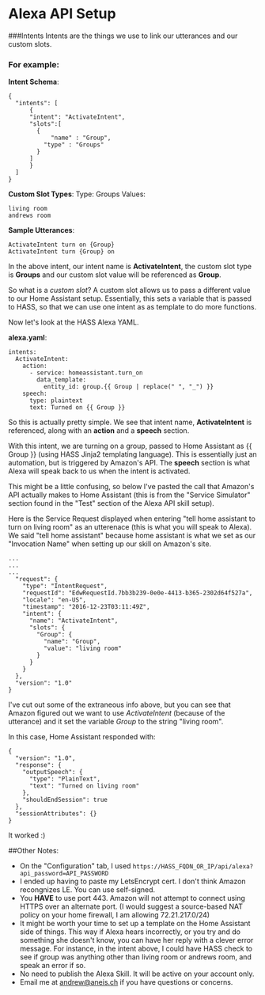 # Alexa API Setup

###Intents
Intents are the things we use to link our utterances and our custom slots.

### For example:

**Intent Schema**:
```
{
  "intents": [
      {
      "intent": "ActivateIntent",
      "slots":[
        {
        	"name" : "Group",
          "type" : "Groups"
        }
      ]
      }
  ]
}
```

**Custom Slot Types**:
Type: Groups
Values:
```
living room
andrews room
```

**Sample Utterances**:
```
ActivateIntent turn on {Group}
ActivateIntent turn {Group} on
```

In the above intent, our intent name is **ActivateIntent**, the custom slot type is **Groups** and our custom slot value will be referenced as **Group**.

So what is a *custom slot*? A custom slot allows us to pass a different value to our Home Assistant setup. Essentially, this sets a variable that is passed to HASS, so that we can use one intent as as template to do more functions. 


Now let's look at the HASS Alexa YAML.

**alexa.yaml**:
```
intents:
  ActivateIntent:
    action:
      - service: homeassistant.turn_on
        data_template:
          entity_id: group.{{ Group | replace(" ", "_") }}
    speech:
      type: plaintext
      text: Turned on {{ Group }}
```

So this is actually pretty simple. We see that intent name, **ActivateIntent** is referenced, along with an **action** and a **speech** section. 

With this intent, we are turning on a group, passed to Home Assistant as {{ Group }} (using HASS Jinja2 templating language). This is essentially just an automation, but is triggered by Amazon's API. The **speech** section is what Alexa will speak back to us when the intent is activated. 

This might be a little confusing, so below I've pasted the call that Amazon's API actually makes to Home Assistant (this is from the "Service Simulator" section found in the "Test" section of the Alexa API skill setup).

Here is the Service Request displayed when entering "tell home assistant to turn on living room" as an utterenace (this is what you will speak to Alexa). We said "tell home assistant" because home assistant is what we set as our "Invocation Name" when setting up our skill on Amazon's site. 


```
...
...
...
  "request": {
    "type": "IntentRequest",
    "requestId": "EdwRequestId.7bb3b239-0e0e-4413-b365-2302d64f527a",
    "locale": "en-US",
    "timestamp": "2016-12-23T03:11:49Z",
    "intent": {
      "name": "ActivateIntent",
      "slots": {
        "Group": {
          "name": "Group",
          "value": "living room"
        }
      }
    }
  },
  "version": "1.0"
}
```

I've cut out some of the extraneous info above, but you can see that Amazon figured out we want to use *ActivateIntent* (because of the utterance) and it set the variable *Group* to the string "living room". 

In this case, Home Assistant responded with:

```
{
  "version": "1.0",
  "response": {
    "outputSpeech": {
      "type": "PlainText",
      "text": "Turned on living room"
    },
    "shouldEndSession": true
  },
  "sessionAttributes": {}
}
```

It worked :)


##Other Notes:

+ On the "Configuration" tab, I used `https://HASS_FQDN_OR_IP/api/alexa?api_password=API_PASSWORD`
+ I ended up having to paste my LetsEncrypt cert. I don't think Amazon recongnizes LE. You can use self-signed. 
+ You **HAVE** to use port 443. Amazon will not attempt to connect using HTTPS over an alternate port. (I would suggest a source-based NAT policy on your home firewall, I am allowing 72.21.217.0/24)
+ It might be worth your time to set up a template on the Home Assistant side of things. This way if Alexa hears incorrectly, or you try and do something she doesn't know, you can have her reply with a clever error message. For instance, in the intent above, I could have HASS check to see if group was anything other than living room or andrews room, and speak an error if so.
+ No need to publish the Alexa Skill. It will be active on your account only. 
+ Email me at andrew@aneis.ch if you have questions or concerns. 
